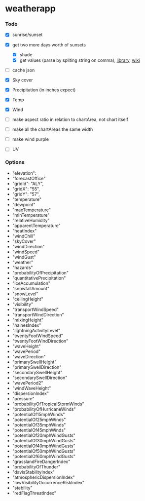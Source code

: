 # weatherapp

### Todo
- [x] sunrise/sunset
- [x] get two more days worth of sunsets
  - [x] shade
  - [x] get values (parse by spliting string on comma), [library](https://github.com/Triggertrap/sun-js), [wiki](https://en.wikipedia.org/wiki/Sunrise_equation)
- [ ] cache json

- [x] Sky cover
- [x] Precipitation (in inches expect)
- [x] Temp
- [x] Wind

- [ ] make aspect ratio in relation to chartArea, not chart itself
- [ ] make all the chartAreas the same width
- [ ] make wind purple

- [ ] UV

### Options

* "elevation":
* "forecastOffice"
* "gridId": "ALY",
* "gridX": "55",
* "gridY": "57",
* "temperature"
* "dewpoint"
* "maxTemperature"
* "minTemperature"
* "relativeHumidity"
* "apparentTemperature"
* "heatIndex"
* "windChill"
* "skyCover"
* "windDirection"
* "windSpeed"
* "windGust"
* "weather"
* "hazards"
* "probabilityOfPrecipitation"
* "quantitativePrecipitation"
* "iceAccumulation"
* "snowfallAmount"
* "snowLevel"
* "ceilingHeight"
* "visibility"
* "transportWindSpeed"
* "transportWindDirection"
* "mixingHeight"
* "hainesIndex"
* "lightningActivityLevel"
* "twentyFootWindSpeed"
* "twentyFootWindDirection"
* "waveHeight"
* "wavePeriod"
* "waveDirection"
* "primarySwellHeight"
* "primarySwellDirection"
* "secondarySwellHeight"
* "secondarySwellDirection"
* "wavePeriod2"
* "windWaveHeight"
* "dispersionIndex"
* "pressure"
* "probabilityOfTropicalStormWinds"
* "probabilityOfHurricaneWinds"
* "potentialOf15mphWinds"
* "potentialOf25mphWinds"
* "potentialOf35mphWinds"
* "potentialOf45mphWinds"
* "potentialOf20mphWindGusts"
* "potentialOf30mphWindGusts"
* "potentialOf40mphWindGusts"
* "potentialOf50mphWindGusts"
* "potentialOf60mphWindGusts"
* "grasslandFireDangerIndex"
* "probabilityOfThunder"
* "davisStabilityIndex"
* "atmosphericDispersionIndex"
* "lowVisibilityOccurrenceRiskIndex"
* "stability"
* "redFlagThreatIndex"
